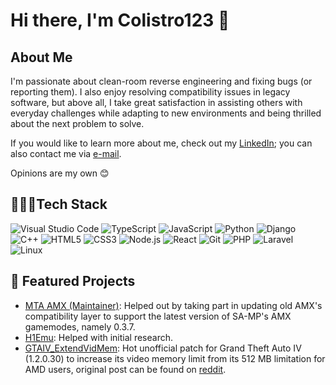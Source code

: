 # Hi there, I'm Colistro123 👋

## About Me
I'm passionate about clean-room reverse engineering and fixing bugs (or reporting them). I also enjoy resolving compatibility issues in legacy software, but above all, I take great satisfaction in assisting others with everyday challenges while adapting to new environments and being thrilled about the next problem to solve.

If you would like to learn more about me, check out my [LinkedIn](https://linkedin.com/in/colistro123); you can also contact me via [e-mail](mailto:colistro123@aol.com). 

Opinions are my own 😊

## 👨🏻‍💻Tech Stack
![Visual Studio Code](https://img.shields.io/badge/Visual%20Studio%20Code-0078d7.svg?style=flat-square&logo=visual-studio-code&logoColor=white)
![TypeScript](https://img.shields.io/badge/TypeScript-%23007ACC.svg?style=flat-square&logo=typescript&logoColor=white)
![JavaScript](https://img.shields.io/badge/-JavaScript-F7DF1E?style=flat-square&logo=javascript&logoColor=black)
![Python](https://img.shields.io/badge/-Python-3776AB?style=flat-square&logo=python&logoColor=white)
![Django](https://img.shields.io/badge/django-%23092E20.svg?style=flat-square&logo=django&logoColor=white)
![C++](https://img.shields.io/badge/-C++-00599C?style=flat-square&logo=c%2B%2B&logoColor=white)
![HTML5](https://img.shields.io/badge/-HTML5-E34F26?style=flat-square&logo=html5&logoColor=white)
![CSS3](https://img.shields.io/badge/-CSS3-1572B6?style=flat-square&logo=css3&logoColor=white)
![Node.js](https://img.shields.io/badge/-Node.js-339933?style=flat-square&logo=node.js&logoColor=white)
![React](https://img.shields.io/badge/-React-61DAFB?style=flat-square&logo=react&logoColor=black)
![Git](https://img.shields.io/badge/-Git-F05032?style=flat-square&logo=git&logoColor=white)
![PHP](https://img.shields.io/badge/PHP-%23777BB4.svg?style=flat-square&logo=php&logoColor=white)
![Laravel](https://img.shields.io/badge/Laravel-%23FF2D20.svg?style=flat-square&logo=laravel&logoColor=white)
![Linux](https://img.shields.io/badge/Linux-FCC624?style=flat-square&logo=linux&logoColor=black)

## 🌟 Featured Projects
- [MTA AMX (Maintainer)](https://github.com/multitheftauto/amx/commits?author=colistro123): Helped out by taking part in updating old AMX's compatibility layer to support the latest version of SA-MP's AMX gamemodes, namely 0.3.7.
- [H1Emu](https://github.com/H1emu/h1z1-server): Helped with initial research.
- [GTAIV_ExtendVidMem](https://github.com/colistro123/GTAIV_ExtendVidMem): Hot unofficial patch for Grand Theft Auto IV (1.2.0.30) to increase its video memory limit from its 512 MB limitation for AMD users, original post can be found on [reddit](https://www.reddit.com/r/pcgaming/comments/fmppho/gta_iv_unofficial_patch_for_the_512_mb_limit_in/).
